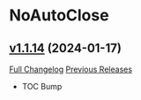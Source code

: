 # NoAutoClose

## [v1.1.14](https://github.com/NumyAddon/NoAutoClose/tree/v1.1.14) (2024-01-17)
[Full Changelog](https://github.com/NumyAddon/NoAutoClose/compare/v1.1.13...v1.1.14) [Previous Releases](https://github.com/NumyAddon/NoAutoClose/releases)

- TOC Bump  
